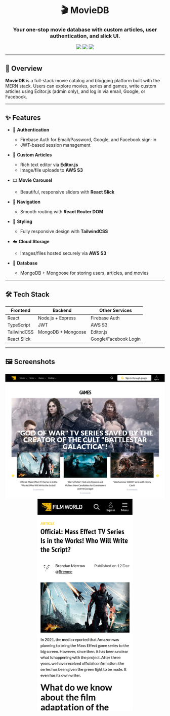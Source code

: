 <h1 align="center">🎬 MovieDB</h1>
<h3 align="center">Your one-stop movie database with custom articles, user authentication, and slick UI.</h3>

<p align="center">
  <img src="https://img.shields.io/badge/Built%20With-MERN-blue?style=flat-square" />
  <img src="https://img.shields.io/badge/Editor.js-Enabled-green?style=flat-square" />
  <img src="https://img.shields.io/badge/Auth-Google%20%7C%20Facebook-lightgrey?style=flat-square" />
</p>

---

## 🚀 Overview

**MovieDB** is a full-stack movie catalog and blogging platform built with the MERN stack. Users can explore movies, series and games, write custom articles using Editor.js (admin only), and log in via email, Google, or Facebook.

---

## ✨ Features

- 🔐 **Authentication**
  - Firebase Auth for Email/Password, Google, and Facebook sign-in
  - JWT-based session management

- 📝 **Custom Articles**
  - Rich text editor via **Editor.js**
  - Image/file uploads to **AWS S3**

- 🎞️ **Movie Carousel**
  - Beautiful, responsive sliders with **React Slick**

- 🧭 **Navigation**
  - Smooth routing with **React Router DOM**

- 🎨 **Styling**
  - Fully responsive design with **TailwindCSS**

- ☁️ **Cloud Storage**
  - Images/files hosted securely via **AWS S3**

- 🧠 **Database**
  - MongoDB + Mongoose for storing users, articles, and movies

---

## 🛠️ Tech Stack

| Frontend    | Backend            | Other Services        |
| ----------- | ------------------ | --------------------- |
| React       | Node.js + Express  | Firebase Auth         |
| TypeScript  | JWT                | AWS S3                |
| TailwindCSS | MongoDB + Mongoose | Editor.js             |
| React Slick |                    | Google/Facebook Login |

---

## 🖼️ Screenshots

<div align="center">
    <img src="./client/src/imgs/moviedb1.png" width="600"/>
</div>
<div align="center">
    <img src="./client/src/imgs/moviedb2.png" width="300"/>
</div>
